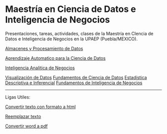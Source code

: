 # Maestría en Ciencia de Datos e Inteligencia de Negocios


Presentaciones, tareas, actividades, clases de la Maestría en CIencia de Datos e Inteligencia de Negocios en la UPAEP (Puebla/MEXICO).

[Almacenes y Procesamiento de Datos](https://github.com/mosesmarin/Maestria-Ciencia-de-datos-e-inteligencia-de-negocios/tree/master/Almacenes-y-Procesamiento-de-Datos)

[Aprendizaje Automatico para la Ciencia de Datos](https://github.com/mosesmarin/Maestria-Ciencia-de-datos-e-inteligencia-de-negocios/tree/master/Aprendizaje-Automatico-Para-La-Ciencia-De-Datos)

[Inteligencia Analitica de Negocios](https://github.com/mosesmarin/Maestria-Ciencia-de-datos-e-inteligencia-de-negocios/tree/master/Inteligencia-Analitica-de-Negocios)

[Visualización de Datos](https://github.com/mosesmarin/Maestria-Ciencia-de-datos-e-inteligencia-de-negocios/tree/master/Inteligencia-Analitica-de-Negocios)
[Fundamentos de Ciencia de Datos](https://github.com/mosesmarin/Maestria-Ciencia-de-datos-e-inteligencia-de-negocios/tree/master/Inteligencia-Analitica-de-Negocios)
[Estadística Descriptiva e Inferencial](https://github.com/mosesmarin/Maestria-Ciencia-de-datos-e-inteligencia-de-negocios/tree/master/Inteligencia-Analitica-de-Negocios)
[Fundamentos de Inteligencia de Negocios](https://github.com/mosesmarin/Maestria-Ciencia-de-datos-e-inteligencia-de-negocios/tree/master/Inteligencia-Analitica-de-Negocios)


---

Ligas Utiles:

[Convertir texto con formato a html](http://www.unit-conversion.info/texttools/text-to-html/)

[Reemplazar texto](http://www.unit-conversion.info/texttools/replace-text/)

[Convertir word a pdf](https://www.ilovepdf.com/word_to_pdf)


